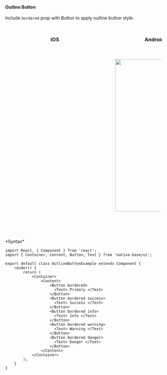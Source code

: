 #### Outline Button

Include <code>bordered</code> prop with Button to apply outline button style.

<br />
    <table>
      <thead>
        <tr style="border-style: hidden">
          <th style="border-style: hidden; padding-right: 34px;">IOS</th>
          <th style="padding-right: 140px;">Android</th>
        </tr>
      </thead>
      <thead>
        <tr style="border-style: hidden">
          <th style="border-style: hidden"><div style="background: url(../../assets/iphone.png) no-repeat; padding: 63px 20px 100px 18px; width: 292px"><img src="{{('../../assets/ios/components/outline-button.png')}}" alt="" /></div></th>
          <th><div style="background: url(../../assets/android.png) no-repeat; padding: 45px 118px 68px 0px; background-size: 292px 576px;"><img height="490px" width="266px" src="{{('../../assets/android/components/outline-button.png')}}" alt="" /></div></th>
        </tr>
      </thead>
    </table>
*Syntax*

<pre class="line-numbers"><code class="language-jsx">import React, { Component } from 'react';
import { Container, Content, Button, Text } from 'native-base/ui';
​
export default class OutlineButtonExample extends Component {
    render() {
        return (
            &lt;Container>
                &lt;Content>
                    &lt;Button bordered>
                      &lt;Text> Primary &lt;/Text>
                    &lt;/Button>
                    &lt;Button bordered success>
                      &lt;Text> Success &lt;/Text>
                    &lt;/Button>
                    &lt;Button bordered info>
                      &lt;Text> Info &lt;/Text>
                    &lt;/Button>
                    &lt;Button bordered warning>
                      &lt;Text> Warning &lt;/Text>
                    &lt;/Button>
                    &lt;Button bordered danger>
                      &lt;Text> Danger &lt;/Text>
                    &lt;/Button>
                &lt;/Content>
            &lt;/Container>
        );
    }
}</code></pre>
